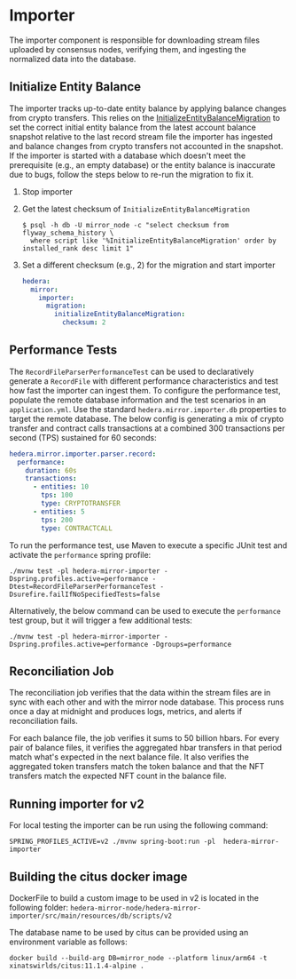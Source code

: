 # Importer

The importer component is responsible for downloading stream files uploaded by consensus nodes, verifying them, and
ingesting the normalized data into the database.

## Initialize Entity Balance

The importer tracks up-to-date entity balance by applying balance changes from crypto transfers. This relies on the
[InitializeEntityBalanceMigration](/hedera-mirror-importer/src/main/java/com/hedera/mirror/importer/migration/InitializeEntityBalanceMigration.java)
to set the correct initial entity balance from the latest account balance snapshot relative to the last record stream
file the importer has ingested and balance changes from crypto transfers not accounted in the snapshot. If the importer
is started with a database which doesn't meet the prerequisite (e.g., an empty database) or the entity balance is
inaccurate due to bugs, follow the steps below to re-run the migration to fix it.

1. Stop importer

2. Get the latest checksum of `InitializeEntityBalanceMigration`

   ```shell
   $ psql -h db -U mirror_node -c "select checksum from flyway_schema_history \
     where script like '%InitializeEntityBalanceMigration' order by installed_rank desc limit 1"
   ```

3. Set a different checksum (e.g., 2) for the migration and start importer

   ```yaml
   hedera:
     mirror:
       importer:
         migration:
           initializeEntityBalanceMigration:
             checksum: 2
   ```

## Performance Tests

The `RecordFileParserPerformanceTest` can be used to declaratively generate a `RecordFile` with different performance
characteristics and test how fast the importer can ingest them. To configure the performance test, populate the remote
database information and the test scenarios in an `application.yml`. Use the standard `hedera.mirror.importer.db`
properties to target the remote database. The below config is generating a mix of crypto transfer and contract calls
transactions at a combined 300 transactions per second (TPS) sustained for 60 seconds:

```yaml
hedera.mirror.importer.parser.record:
  performance:
    duration: 60s
    transactions:
      - entities: 10
        tps: 100
        type: CRYPTOTRANSFER
      - entities: 5
        tps: 200
        type: CONTRACTCALL
```

To run the performance test, use Maven to execute a specific JUnit test and activate the `performance` spring profile:

```console
./mvnw test -pl hedera-mirror-importer -Dspring.profiles.active=performance -Dtest=RecordFileParserPerformanceTest -Dsurefire.failIfNoSpecifiedTests=false
```

Alternatively, the below command can be used to execute the `performance` test group, but it will trigger a few
additional tests:

```console
./mvnw test -pl hedera-mirror-importer -Dspring.profiles.active=performance -Dgroups=performance
```

## Reconciliation Job

The reconciliation job verifies that the data within the stream files are in sync with each other and with the mirror
node database. This process runs once a day at midnight and produces logs, metrics, and alerts if reconciliation fails.

For each balance file, the job verifies it sums to 50 billion hbars. For every pair of balance files, it verifies the
aggregated hbar transfers in that period match what's expected in the next balance file. It also verifies the aggregated
token transfers match the token balance and that the NFT transfers match the expected NFT count in the balance file.


## Running importer for v2
For local testing the importer can be run using the following command:
```console
SPRING_PROFILES_ACTIVE=v2 ./mvnw spring-boot:run -pl  hedera-mirror-importer
```

## Building the citus docker image
DockerFile to build a custom image to be used in v2 is located in the following folder:
```hedera-mirror-node/hedera-mirror-importer/src/main/resources/db/scripts/v2```

The database name to be used by citus can be provided using an environment variable as follows:
```console
docker build --build-arg DB=mirror_node --platform linux/arm64 -t xinatswirlds/citus:11.1.4-alpine .
```
